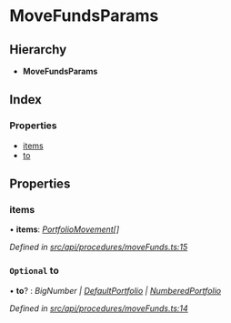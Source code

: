 # MoveFundsParams

## Hierarchy

* **MoveFundsParams**

## Index

### Properties

* [items](movefundsparams.md#items)
* [to](movefundsparams.md#optional-to)

## Properties

### items

• **items**: [_PortfolioMovement_](portfoliomovement.md)_\[\]_

_Defined in_ [_src/api/procedures/moveFunds.ts:15_](https://github.com/PolymathNetwork/polymesh-sdk/blob/5b409784/src/api/procedures/moveFunds.ts#L15)

### `Optional` to

• **to**? : _BigNumber \|_ [_DefaultPortfolio_](../classes/defaultportfolio.md) _\|_ [_NumberedPortfolio_](../classes/numberedportfolio.md)

_Defined in_ [_src/api/procedures/moveFunds.ts:14_](https://github.com/PolymathNetwork/polymesh-sdk/blob/5b409784/src/api/procedures/moveFunds.ts#L14)

